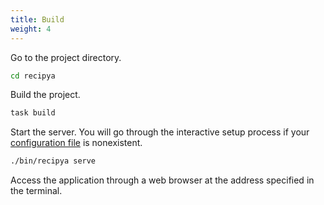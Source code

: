 ```yaml
---
title: Build
weight: 4
---
```


Go to the project directory.

```bash
cd recipya
```

Build the project.

```bash
task build
```

Start the server. You will go through the interactive setup process if 
your [configuration file](/guide/docs/installation/config-file) is nonexistent.

```bash
./bin/recipya serve
```

Access the application through a web browser at the address specified in the terminal.
